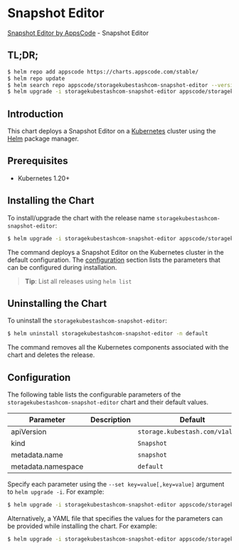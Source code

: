 # Snapshot Editor

[Snapshot Editor by AppsCode](https://appscode.com) - Snapshot Editor

## TL;DR;

```bash
$ helm repo add appscode https://charts.appscode.com/stable/
$ helm repo update
$ helm search repo appscode/storagekubestashcom-snapshot-editor --version=v0.18.0
$ helm upgrade -i storagekubestashcom-snapshot-editor appscode/storagekubestashcom-snapshot-editor -n default --create-namespace --version=v0.18.0
```

## Introduction

This chart deploys a Snapshot Editor on a [Kubernetes](http://kubernetes.io) cluster using the [Helm](https://helm.sh) package manager.

## Prerequisites

- Kubernetes 1.20+

## Installing the Chart

To install/upgrade the chart with the release name `storagekubestashcom-snapshot-editor`:

```bash
$ helm upgrade -i storagekubestashcom-snapshot-editor appscode/storagekubestashcom-snapshot-editor -n default --create-namespace --version=v0.18.0
```

The command deploys a Snapshot Editor on the Kubernetes cluster in the default configuration. The [configuration](#configuration) section lists the parameters that can be configured during installation.

> **Tip**: List all releases using `helm list`

## Uninstalling the Chart

To uninstall the `storagekubestashcom-snapshot-editor`:

```bash
$ helm uninstall storagekubestashcom-snapshot-editor -n default
```

The command removes all the Kubernetes components associated with the chart and deletes the release.

## Configuration

The following table lists the configurable parameters of the `storagekubestashcom-snapshot-editor` chart and their default values.

|     Parameter      | Description |                   Default                   |
|--------------------|-------------|---------------------------------------------|
| apiVersion         |             | <code>storage.kubestash.com/v1alpha1</code> |
| kind               |             | <code>Snapshot</code>                       |
| metadata.name      |             | <code>snapshot</code>                       |
| metadata.namespace |             | <code>default</code>                        |


Specify each parameter using the `--set key=value[,key=value]` argument to `helm upgrade -i`. For example:

```bash
$ helm upgrade -i storagekubestashcom-snapshot-editor appscode/storagekubestashcom-snapshot-editor -n default --create-namespace --version=v0.18.0 --set apiVersion=storage.kubestash.com/v1alpha1
```

Alternatively, a YAML file that specifies the values for the parameters can be provided while
installing the chart. For example:

```bash
$ helm upgrade -i storagekubestashcom-snapshot-editor appscode/storagekubestashcom-snapshot-editor -n default --create-namespace --version=v0.18.0 --values values.yaml
```
